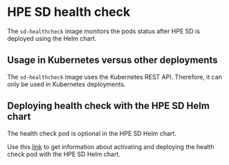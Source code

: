 # HPE SD health check

The `sd-healthcheck` image monitors the pods status after HPE SD is deployed using the Helm chart.

## Usage in Kubernetes versus other deployments

The `sd-healthcheck` image uses the Kubernetes REST API. Therefore, it can only be used in Kubernetes deployments.

## Deploying health check with the HPE SD Helm chart

The health check pod is optional in the HPE SD Helm chart.

Use this [link](../../../kubernetes/helm/charts#healthcheck-pod-for-service-director) to get information about activating and deploying the health check pod with the HPE SD Helm chart.
